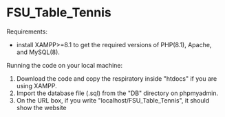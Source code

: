 # FSU_Table_Tennis
Requirements:
* install XAMPP>=8.1 to get the required versions of PHP(8.1), Apache, and MySQL(8).

Running the code on your local machine:
1. Download the code and copy the respiratory inside "htdocs" if you are using XAMPP.
2. Import the database file (.sql) from the "DB"  directory on phpmyadmin.
3. On the URL box, if you write "localhost/FSU_Table_Tennis", it should show the website
